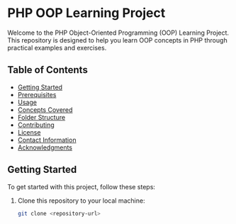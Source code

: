 # PHP OOP Learning Project

Welcome to the PHP Object-Oriented Programming (OOP) Learning Project. This repository is designed to help you learn OOP concepts in PHP through practical examples and exercises.

## Table of Contents

- [Getting Started](#getting-started)
- [Prerequisites](#prerequisites)
- [Usage](#usage)
- [Concepts Covered](#concepts-covered)
- [Folder Structure](#folder-structure)
- [Contributing](#contributing)
- [License](#license)
- [Contact Information](#contact-information)
- [Acknowledgments](#acknowledgments)

## Getting Started

To get started with this project, follow these steps:

1. Clone this repository to your local machine:
   ```bash
   git clone <repository-url>
